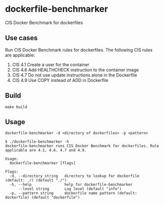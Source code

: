 # dockerfile-benchmarker
CIS Docker Benchmark for dockerfiles

## Use cases
Run CIS Docker Benchmark rules for dockerfiles. The following CIS rules are applicable:
1. CIS 4.1 Create a user for the container
2. CIS 4.6 Add HEALTHCHECK instruction to the container image
3. CIS 4.7 Do not use update instructions alone in the Dockerfile
4. CIS 4.9 Use COPY instead of ADD in Dockerfile

## Build
`make build`

## Usage
`dockerfile-benchmarker -d <directory of dockerfiles> -p <pattern>`
```
$ ./dockerfile-benchmarker -h
dockerfile-benchmarker runs CIS Docker Benchmark for dockerfiles. Rule applicable are 4.1, 4.6. 4.7 and 4.9.

Usage:
  dockerfile-benchmarker [flags]

Flags:
  -d, --directory string   directory to lookup for dockerfile (default: ./) (default "./")
  -h, --help               help for dockerfile-benchmarker
      --level string       Log level (default "info")
  -p, --pattern string     dockerfile name pattern (default: dockerfile) (default "dockerfile")
  ```
